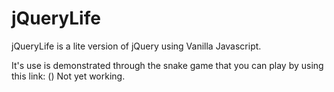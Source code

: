 # jQueryLife

jQueryLife is a lite version of jQuery using Vanilla Javascript.

It's use is demonstrated through the snake game that you can play by using this link:
() Not yet working.
